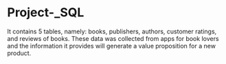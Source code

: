 # Project-_SQL
 It contains 5 tables, namely:  books, publishers, authors, customer ratings, and reviews of books. These data was collected from apps for book lovers and the information it provides will generate a value proposition for a new product. 
